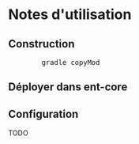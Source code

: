 # Notes d'utilisation

## Construction

<pre>
		gradle copyMod
</pre>

## Déployer dans ent-core

## Configuration
TODO
